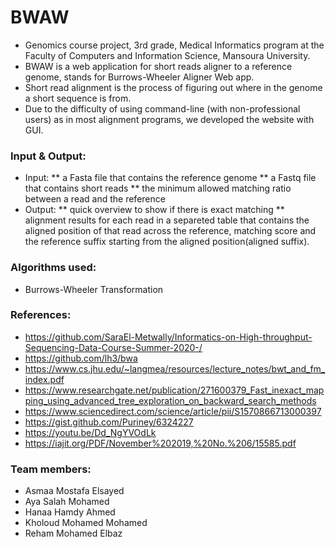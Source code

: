 # BWAW
* Genomics course project, 3rd grade, Medical Informatics program at the Faculty of Computers and Information Science, Mansoura University.
* BWAW is a web application for short reads aligner to a reference genome, stands for Burrows-Wheeler Aligner Web app.
* Short read alignment is the process of figuring out where in the genome a short sequence is from.
* Due to the difficulty of using command-line (with non-professional users) as in most alignment programs, we developed the website with GUI.

### Input & Output:
* Input: 
** a Fasta file that contains the reference genome
** a Fastq file that contains short reads
** the minimum allowed matching ratio between a read and the reference
* Output:
** quick overview to show if there is exact matching
** alignment results for each read in a separeted table that contains the aligned position of that read across the reference, matching score and the reference suffix starting from the aligned position(aligned suffix).

### Algorithms used:
* Burrows-Wheeler Transformation

### References:
* https://github.com/SaraEl-Metwally/Informatics-on-High-throughput-Sequencing-Data-Course-Summer-2020-/
* https://github.com/lh3/bwa
* https://www.cs.jhu.edu/~langmea/resources/lecture_notes/bwt_and_fm_index.pdf
* https://www.researchgate.net/publication/271600379_Fast_inexact_mapping_using_advanced_tree_exploration_on_backward_search_methods
* https://www.sciencedirect.com/science/article/pii/S1570866713000397
* https://gist.github.com/Puriney/6324227
* https://youtu.be/Dd_NgYVOdLk
* https://iajit.org/PDF/November%202019,%20No.%206/15585.pdf

### Team members:
* Asmaa Mostafa Elsayed
* Aya Salah Mohamed
* Hanaa Hamdy Ahmed
* Kholoud Mohamed Mohamed
* Reham Mohamed Elbaz
